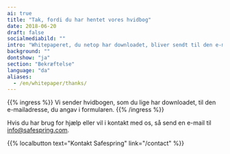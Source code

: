```yaml
---
ai: true
title: "Tak, fordi du har hentet vores hvidbog"
date: 2018-06-20
draft: false
socialmediabild: ""
intro: "Whitepaperet, du netop har downloadet, bliver sendt til den e-mailadresse, du angav i formularen."
background: ""
dontshow: "ja"
section: "Bekræftelse"
language: "da"
aliases:
  - /en/whitepaper/thanks/
---
```

{{% ingress %}}
Vi sender hvidbogen, som du lige har downloadet, til den e-mailadresse, du angav i formularen.
{{% /ingress %}}

Hvis du har brug for hjælp eller vil i kontakt med os, så send en e-mail til info@safespring.com.

{{% localbutton text="Kontakt Safespring" link="/contact" %}}